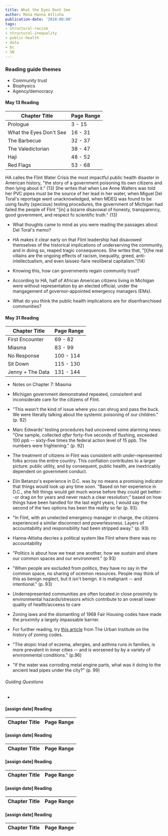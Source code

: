```yaml
---
title: What the Eyes Dont See
author: Mona Hanna Attisha
publication-date: '2018:00:00'
tags:
- structural-racism
- structural-inequality
- public-health
- data
- bc
- SN
---
```


### Reading guide themes
- Community trust
- Biophysics
- Agency/democracy

#### **May 13 Reading**
| Chapter Title | Page Range |
| ----------------------- | ---------- |
| Prologue | 3 - 15 |
| What the Eyes Don't See | 16 - 31 |
| The Barbecue | 32 - 37 |
| The Valedictorian | 38 - 47 |
| Haji | 48 - 52 |
| Red Flags | 53 - 68 |

HA calles the Flint Water Crisis the most impactful public health disaster in American history, "the story of a government poisoning its own citizens and then lying about it." (13) She writes that when Lee Anne Walters was told her PVC pipes must be the source of her lead in her water, when Miguel Del Toral's reportage went unacknowledged, when MDEQ was found to be using faulty (specious) testing procedures, the government of Michigan had failed the people of Flint "\[in] a bizarre disavowal of honesty, transparency, good government, and respect fo scientific truth." (13)

- What thoughts came to mind as you were reading the passages about Del Toral's memo?
- HA makes it clear early on that Flint leadership had disavowed themselves of the historical implications of underserving the community, and in doing so, reaped tragic consequences. She writes that, "\[t]he real villains are the ongoing effects of racism, inequality, greed, anti-intellectualism, and even laissez-faire neoliberal capitalism."(14)

- Knowing this, how can governments regain community trust?
- According to HA, half of African American citizens living in Michigan were without representation by an elected official, under the mangagement of governor-appointed emergency managers (EMs).

- What do you think the public health implications are for disenfranchised communities?



#### **May 31 Reading**

| Chapter Title | Page Range |
| --------------- | ---------- |
| First Encounter | 69 - 82 |
| Miasma | 83 - 99 |
| No Response | 100 - 114 |
| Sit Down | 115 - 130 |
| Jenny + The Data | 131 - 144 |

- Notes on Chapter 7: Miasma

- Michigan government demonstrated repeated, consisitent and inconsiderate care for the citizens of Flint.

- "This wasn't the kind of issue where you can shrug and pass the buck. We were literally talking about the systemic poisoning of our children." (p. 92)

- Marc Edwards' testing procedures had uncovered some alarming news: "One sample, collected *after* forty-five seconds of flushing, exceeded 100 ppb -- sixty-five times the federal action level of 15 ppb. The numbers were frightening." (p. 92)

- The treatment of citizens in Flint was consistent with under-represented folks across the entire country. This conflation contributes to a larger picture: public utility, and by consequent, public health, are inextricably dependent on government conduct.

- Elin Betanzo's experience in D.C. was by no means a promising indicator that things would look up any time soon. "Based on her experience in D.C., she felt things would get much worse before they could get better--or drag on for years and never reach a clear resolution;" based on how things have been handled for the last eight years, I would say the second of the two options has been the reality so far (p. 93).

- "In Flint, with an unelected emergency manager in charge, the citizens experienced a similar disconnect and powerlessness. Layers of accountability and responsibility had been stripped away." (p. 93)

- Hanna-Attisha decries a political system like Flint where there was no accountability

- "Politics is about how we treat one another, how we sustain and share our common spaces and our environment." (p 93)

- "When people are excluded from politics, they have no say in the common space, no sharing of ocmmon resources. People may think of this as benign neglect, but it isn't benign. it is malignant -- and intentional." (p. 93)

- Underrepresented communities are often located in close proximity to environmental hazards/stressors which contribute to an overall lower quality of health/acceess to care

- Zoning laws and the dismantling of 1968 Fair Housing codes have made the proximity a largely impassable barrier.

- For further reading, try [this article](https://apps.urban.org/features/advancing-equity-affordability-through-zoning/#home) from The Urban Institute on the history of zoning codes.

- "The atopic triad of eczema, allergies, and asthma runs in families, is more prevalent in inner cities -- and is worsened by by a variety of environmental conditions." (p.96)

- "If the water was corroding metal engine parts, what was it doing to the ancient lead pipes under the city?" (p. 99)

###### Guiding Questions

-
#### **\[assign date] Reading**
| Chapter Title | Page Range |
| --------------- | ---------- |




#### **\[assign date] Reading**
| Chapter Title | Page Range |
| ------------- | ---------- |




#### **\[assign date] Reading**
| Chapter Title | Page Range |
| --------------- | ---------- |




#### **\[assign date] Reading**
| Chapter Title | Page Range |
| ------------- | ---------- |


#### **\[assign date] Reading**
| Chapter Title | Page Range |
| --------------- | ---------- |